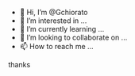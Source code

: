 - 👋 Hi, I’m @Gchiorato
- 👀 I’m interested in ...
- 🌱 I’m currently learning ...
- 💞️ I’m looking to collaborate on ...
- 📫 How to reach me ...

<!---
Gchiorato/Gchiorato is a ✨ special ✨ repository because its `README.md` (this file) appears on your GitHub profile.
You can click the Preview link to take a look at your changes.
--->
thanks
